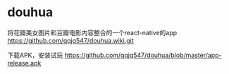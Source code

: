 # douhua
将花瓣美女图片和豆瓣电影内容整合的一个react-native的app
https://github.com/qqjq547/douhua.wiki.git

下载APK，安装试玩 https://github.com/qqjq547/douhua/blob/master/app-release.apk

